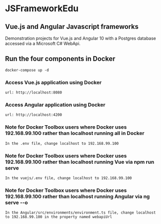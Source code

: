# JSFrameworkEdu 
## Vue.js and Angular Javascript frameworks
Demonstration projects for Vue.js and Angular 10 with a Postgres database accessed via a Microsoft C# WebApi.

## Run the four components in Docker
```
docker-compose up -d
```

### Access Vue.js application using Docker
```
url: http://localhost:8080
```

### Access Angular application using Docker
```
url: http://localhost:4200
```

### Note for Docker Toolbox users where Docker uses 192.168.99.100 rather than localhost running all in Docker
```
In the .env file, change localhost to 192.168.99.100
```
### Note for Docker Toolbox users where Docker uses 192.168.99.100 rather than localhost running Vue via npm run serve
```
In the vuejs/.env file, change localhost to 192.168.99.100
```
### Note for Docker Toolbox users where Docker uses 192.168.99.100 rather than localhost running Angular via ng serve --o
```
In the Angular/src/environments/environment.ts file, change localhost to 192.168.99.100 in the property named webapiUrl
```
